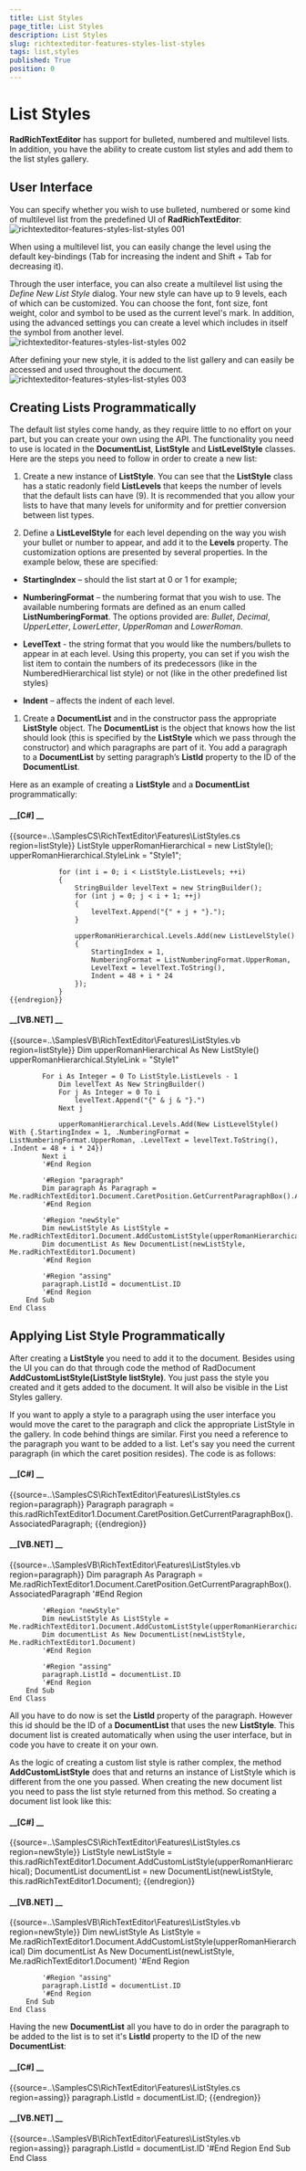 ```yaml
---
title: List Styles
page_title: List Styles
description: List Styles
slug: richtexteditor-features-styles-list-styles
tags: list,styles
published: True
position: 0
---
```


# List Styles



__RadRichTextEditor__ has support for bulleted, numbered and multilevel lists. In addition, you have
        the ability to create custom list styles and add them to the list styles gallery.
      

## User Interface

You can specify whether you wish to use bulleted, numbered or some kind of multilevel list from the predefined UI
          of __RadRichTextEditor__:
        ![richtexteditor-features-styles-list-styles 001](images/richtexteditor-features-styles-list-styles001.png)

When using a multilevel list, you can easily change the level using the default key-bindings (Tab for increasing
          the indent and Shift + Tab for decreasing it).
        

Through the user interface, you can also create a multilevel list using the *Define New List Style*
          dialog. Your new style can have up to 9 levels, each of which can be customized. You can choose the font, font size, font
          weight, color and symbol to be used as the current level's mark. In addition, using the advanced settings you can
          create a level which includes in itself the symbol from another level.
        ![richtexteditor-features-styles-list-styles 002](images/richtexteditor-features-styles-list-styles002.png)

After defining your new style, it is added to the list gallery and can easily be accessed and used throughout the
          document.
        ![richtexteditor-features-styles-list-styles 003](images/richtexteditor-features-styles-list-styles003.png)

## Creating Lists Programmatically

The default list styles come handy, as they require little to no effort on your part, but you can create your own
          using the API. The functionality you need to use is located in the __DocumentList__, __ListStyle__ and __ListLevelStyle__ classes. Here are the steps you need to follow in order to create
          a new list:
        

1. Create a new instance of __ListStyle__. You can see that the __ListStyle__
              class has a static readonly field __ListLevels__ that keeps the number of levels that the default lists
              can have (9). It is recommended that you allow your lists to have that many levels for uniformity and for prettier conversion
              between list types.
            

1. Define a __ListLevelStyle__ for each level depending on the way you wish your bullet or number
              to appear, and add it to the __Levels__ property. The customization options are presented by several
              properties. In the example below, these are specified:
            

* __StartingIndex__ – should the list start at 0 or 1 for example;
                

* __NumberingFormat__ – the numbering format that you wish to use. The available
                  numbering formats are defined as an enum called __ListNumberingFormat__. The options provided
                  are: *Bullet*, *Decimal*, *UpperLetter*,
                  *LowerLetter*, *UpperRoman* and *LowerRoman*.
                

* __LevelText__ - the string format that you would like the numbers/bullets to appear in at
                  each level. Using this property, you can set if you wish the list item to contain the numbers of its predecessors (like
                  in the NumberedHierarchical list style) or not (like in the other predefined list styles)
                

* __Indent__ – affects the indent of each level.
                

1. Create a __DocumentList__ and in the constructor pass the appropriate __ListStyle__
              object. The __DocumentList__ is the object that knows how the list should look (this is specified by the
              __ListStyle__ which we pass through the constructor) and which paragraphs are part of it. You add a paragraph
              to a __DocumentList__ by setting paragraph’s __ListId__ property to the ID of the __DocumentList__.
            

Here as an example of creating a __ListStyle__ and a __DocumentList__ programmatically:
        

#### __[C#] __

{{source=..\SamplesCS\RichTextEditor\Features\ListStyles.cs region=listStyle}}
	            ListStyle upperRomanHierarchical = new ListStyle();
	            upperRomanHierarchical.StyleLink = "Style1";
	
	            for (int i = 0; i < ListStyle.ListLevels; ++i)
	            {
	                StringBuilder levelText = new StringBuilder();
	                for (int j = 0; j < i + 1; ++j)
	                {
	                    levelText.Append("{" + j + "}.");
	                }
	
	                upperRomanHierarchical.Levels.Add(new ListLevelStyle()
	                {
	                    StartingIndex = 1,
	                    NumberingFormat = ListNumberingFormat.UpperRoman,
	                    LevelText = levelText.ToString(),
	                    Indent = 48 + i * 24
	                });
	            }
	{{endregion}}



#### __[VB.NET] __

{{source=..\SamplesVB\RichTextEditor\Features\ListStyles.vb region=listStyle}}
	        Dim upperRomanHierarchical As New ListStyle()
	        upperRomanHierarchical.StyleLink = "Style1"
	
	        For i As Integer = 0 To ListStyle.ListLevels - 1
	            Dim levelText As New StringBuilder()
	            For j As Integer = 0 To i
	                levelText.Append("{" & j & "}.")
	            Next j
	
	            upperRomanHierarchical.Levels.Add(New ListLevelStyle() With {.StartingIndex = 1, .NumberingFormat = ListNumberingFormat.UpperRoman, .LevelText = levelText.ToString(), .Indent = 48 + i * 24})
	        Next i
	        '#End Region
	
	        '#Region "paragraph"
	        Dim paragraph As Paragraph = Me.radRichTextEditor1.Document.CaretPosition.GetCurrentParagraphBox().AssociatedParagraph
	        '#End Region
	
	        '#Region "newStyle"
	        Dim newListStyle As ListStyle = Me.radRichTextEditor1.Document.AddCustomListStyle(upperRomanHierarchical)
	        Dim documentList As New DocumentList(newListStyle, Me.radRichTextEditor1.Document)
	        '#End Region
	
	        '#Region "assing"
	        paragraph.ListId = documentList.ID
	        '#End Region
	    End Sub
	End Class



## Applying List Style Programmatically

After creating a __ListStyle__ you need to add it to the document. Besides using the UI you can do that
          through code the method of RadDocument __AddCustomListStyle(ListStyle	listStyle)__. You just pass the style
          you created and it gets added to the document. It will also be visible in the List Styles gallery.
        

If you want to apply a style to a paragraph using the user interface you would move the caret to the paragraph and click
          the appropriate ListStyle in the gallery. In code behind things are similar. First you need a reference to the paragraph you
          want to be added to a list. Let's say you need the current paragraph (in which the caret position resides). The code
          is as follows:
        

#### __[C#] __

{{source=..\SamplesCS\RichTextEditor\Features\ListStyles.cs region=paragraph}}
	            Paragraph paragraph = this.radRichTextEditor1.Document.CaretPosition.GetCurrentParagraphBox().AssociatedParagraph;
	{{endregion}}



#### __[VB.NET] __

{{source=..\SamplesVB\RichTextEditor\Features\ListStyles.vb region=paragraph}}
	        Dim paragraph As Paragraph = Me.radRichTextEditor1.Document.CaretPosition.GetCurrentParagraphBox().AssociatedParagraph
	        '#End Region
	
	        '#Region "newStyle"
	        Dim newListStyle As ListStyle = Me.radRichTextEditor1.Document.AddCustomListStyle(upperRomanHierarchical)
	        Dim documentList As New DocumentList(newListStyle, Me.radRichTextEditor1.Document)
	        '#End Region
	
	        '#Region "assing"
	        paragraph.ListId = documentList.ID
	        '#End Region
	    End Sub
	End Class



All you have to do now is set the __ListId__ property of the paragraph. However this id should be
          the ID of a __DocumentList__ that uses the new __ListStyle__. This document list
          is created automatically when using the user interface, but in code you have to create it on your own.
        

As the logic of creating a custom list style is rather complex, the method __AddCustomListStyle__
          does that and returns an instance of ListStyle which is different from the one you passed. When creating the new document
          list you need to pass the list style returned from this method. So creating a document list look like this:
        

#### __[C#] __

{{source=..\SamplesCS\RichTextEditor\Features\ListStyles.cs region=newStyle}}
	            ListStyle newListStyle = this.radRichTextEditor1.Document.AddCustomListStyle(upperRomanHierarchical);
	            DocumentList documentList = new DocumentList(newListStyle, this.radRichTextEditor1.Document);
	{{endregion}}



#### __[VB.NET] __

{{source=..\SamplesVB\RichTextEditor\Features\ListStyles.vb region=newStyle}}
	        Dim newListStyle As ListStyle = Me.radRichTextEditor1.Document.AddCustomListStyle(upperRomanHierarchical)
	        Dim documentList As New DocumentList(newListStyle, Me.radRichTextEditor1.Document)
	        '#End Region
	
	        '#Region "assing"
	        paragraph.ListId = documentList.ID
	        '#End Region
	    End Sub
	End Class



Having the new __DocumentList__ all you have to do in order the paragraph to be added to the list
          is to set it's __ListId__ property to the ID of the new __DocumentList__:
        

#### __[C#] __

{{source=..\SamplesCS\RichTextEditor\Features\ListStyles.cs region=assing}}
	            paragraph.ListId = documentList.ID;
	{{endregion}}



#### __[VB.NET] __

{{source=..\SamplesVB\RichTextEditor\Features\ListStyles.vb region=assing}}
	        paragraph.ListId = documentList.ID
	        '#End Region
	    End Sub
	End Class


